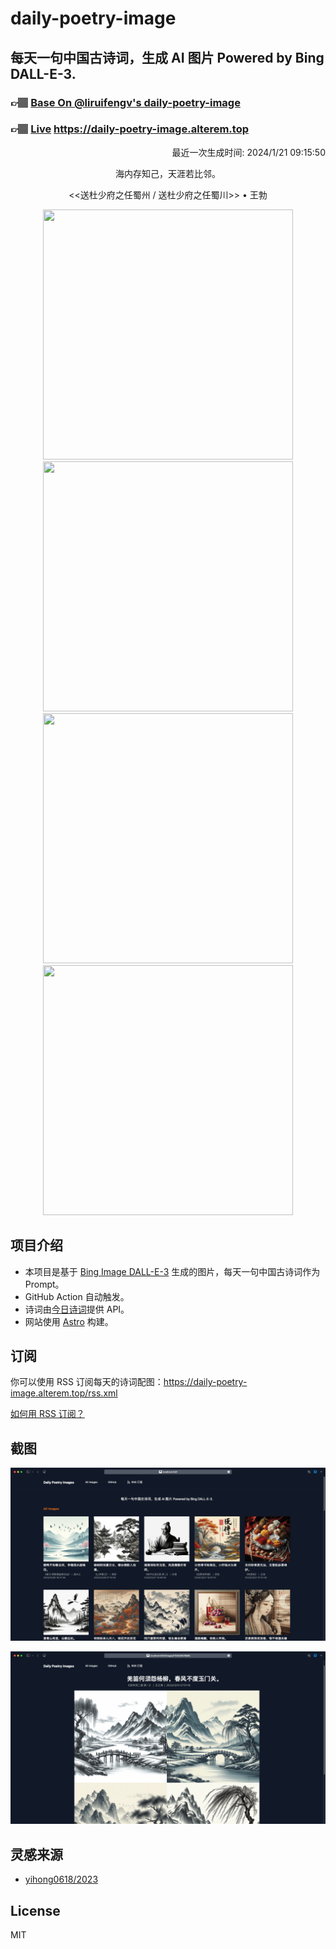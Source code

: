 
# daily-poetry-image

## 每天一句中国古诗词，生成 AI 图片 Powered by Bing DALL-E-3.

### 👉🏽 [Base On @liruifengv's daily-poetry-image](https://github.com/liruifengv/daily-poetry-image)

### 👉🏽 [Live](https://daily-poetry-image.alterem.top/) https://daily-poetry-image.alterem.top

<p align="right">
  最近一次生成时间: 2024/1/21 09:15:50
</p>
<p align="center">
海内存知己，天涯若比邻。
</p>
<p align="center">
<<送杜少府之任蜀州 / 送杜少府之任蜀川>> • 王勃
</p>
<p align="center">
<img src="https://tse3.mm.bing.net/th/id/OIG.mTj1x.X.4gJZ9pDbvl0c" height="400" width="400" />
<img src="https://tse4.mm.bing.net/th/id/OIG._NNWjAnx8_rftgZ76dG7" height="400" width="400" />
<img src="https://tse3.mm.bing.net/th/id/OIG.k_4DV3.0.QpWn.TcDciu" height="400" width="400" />
<img src="https://tse2.mm.bing.net/th/id/OIG.DEsdL2GuDaqXjNXbpREw" height="400" width="400" />
</p>

## 项目介绍

-   本项目是基于 [Bing Image DALL-E-3](https://www.bing.com/images/create) 生成的图片，每天一句中国古诗词作为 Prompt。
-   GitHub Action 自动触发。
-   诗词由[今日诗词](https://www.jinrishici.com/)提供 API。
-   网站使用 [Astro](https://astro.build) 构建。

## 订阅

你可以使用 RSS 订阅每天的诗词配图：https://daily-poetry-image.alterem.top/rss.xml

[如何用 RSS 订阅？](https://zhuanlan.zhihu.com/p/55026716)

## 截图

![图片列表](./screenshots/Snipaste_2023-12-28_21-00-26.png)

![图片详情](./screenshots/Snipaste_2023-12-28_21-00-53.png)

## 灵感来源

-   [yihong0618/2023](https://github.com/yihong0618/2023)

## License

MIT
